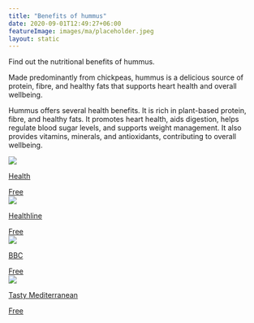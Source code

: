 ```yaml
---
title: "Benefits of hummus"
date: 2020-09-01T12:49:27+06:00
featureImage: images/ma/placeholder.jpeg
layout: static
---
```


Find out the nutritional benefits of hummus.

Made predominantly from chickpeas, hummus is a delicious source of protein, fibre, and healthy fats that supports heart health and overall wellbeing.

Hummus offers several health benefits. It is rich in plant-based protein, fibre, and healthy fats. It promotes heart health, aids digestion, helps regulate blood sugar levels, and supports weight management. It also provides vitamins, minerals, and antioxidants, contributing to overall wellbeing.

<a class="ma-link" href="https://www.health.com/nutrition/is-hummus-healthy"><div class="ma-card ma-card-Health"><div class="ma-icon"><img src ="/images/Icon-check - health - opacity.svg"/></div><div class="ma-name"><p>Health</p></div><div class="ma-paid-text"><span>Free </span></div></div></a><a class="ma-link" href="https://www.healthline.com/nutrition/is-hummus-healthy"><div class="ma-card ma-card-Health"><div class="ma-icon"><img src ="/images/Icon-check - health - opacity.svg"/></div><div class="ma-name"><p>Healthline</p></div><div class="ma-paid-text"><span>Free </span></div></div></a><a class="ma-link" href="https://www.bbc.co.uk/food/hummus"><div class="ma-card ma-card-Health"><div class="ma-icon"><img src ="/images/Icon-check - health - opacity.svg"/></div><div class="ma-name"><p>BBC</p></div><div class="ma-paid-text"><span>Free </span></div></div></a><a class="ma-link" href="https://tastymediterranean.com/2022/06/08/all-about-hummus-history-origin-and-servings/"><div class="ma-card ma-card-Health"><div class="ma-icon"><img src ="/images/Icon-check - health - opacity.svg"/></div><div class="ma-name"><p>Tasty Mediterranean</p></div><div class="ma-paid-text"><span>Free </span></div></div></a>  

<br/><br/>






